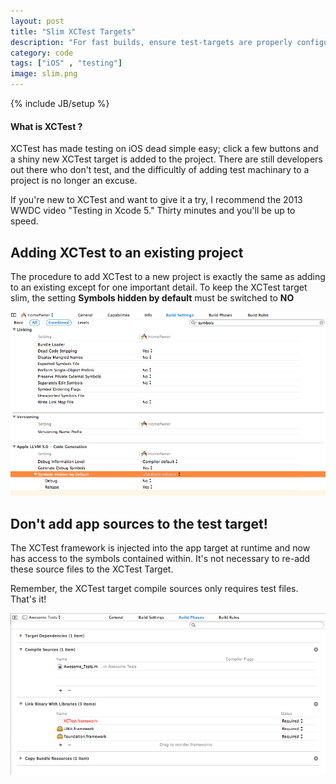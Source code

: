```yaml
---
layout: post
title: "Slim XCTest Targets"
description: "For fast builds, ensure test-targets are properly configured"
category: code
tags: ["iOS" , "testing"]
image: slim.png
---
```

{% include JB/setup %}

#### What is XCTest ?
XCTest has made testing on iOS dead simple easy; click a few buttons and a
shiny new XCTest target is added to the project. There are still developers out
there who don't test, and the difficultly of adding test machinary to a project
is no longer an excuse. 

If you're new to XCTest and want to give it a try, I recommend the 2013 WWDC
video "Testing in Xcode 5." Thirty minutes and you'll be up to speed.

## Adding XCTest to an existing project

The procedure to add XCTest to a new project is exactly the same as adding to
an existing except for one important detail. To keep the XCTest target slim,
the setting __Symbols hidden by default__ must be switched to __NO__

![symbols hidden changed to NO](/images/symbols-hidden.png)

## Don't add app sources to the test target!

The XCTest framework is injected into the app target at runtime and now has
access to the symbols contained within. It's not necessary to re-add these
source files to the XCTest Target.

Remember, the XCTest target compile sources only requires test files. That's it!

![xctest target compile sources](/images/slim-test-target.png)
